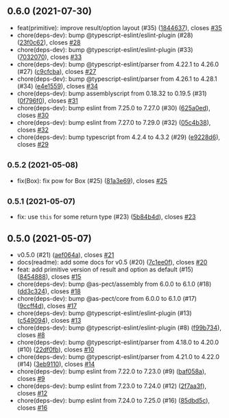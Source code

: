 ## 0.6.0 (2021-07-30)

* feat(primitive): improve result/option layout (#35) ([1844637](https://github.com/yjhmelody/as-container/commit/1844637)), closes [#35](https://github.com/yjhmelody/as-container/issues/35)
* chore(deps-dev): bump @typescript-eslint/eslint-plugin (#28) ([23f0c62](https://github.com/yjhmelody/as-container/commit/23f0c62)), closes [#28](https://github.com/yjhmelody/as-container/issues/28)
* chore(deps-dev): bump @typescript-eslint/eslint-plugin (#33) ([7032070](https://github.com/yjhmelody/as-container/commit/7032070)), closes [#33](https://github.com/yjhmelody/as-container/issues/33)
* chore(deps-dev): bump @typescript-eslint/parser from 4.22.1 to 4.26.0 (#27) ([c9cfcba](https://github.com/yjhmelody/as-container/commit/c9cfcba)), closes [#27](https://github.com/yjhmelody/as-container/issues/27)
* chore(deps-dev): bump @typescript-eslint/parser from 4.26.1 to 4.28.1 (#34) ([e4e1559](https://github.com/yjhmelody/as-container/commit/e4e1559)), closes [#34](https://github.com/yjhmelody/as-container/issues/34)
* chore(deps-dev): bump assemblyscript from 0.18.32 to 0.19.5 (#31) ([0f796f0](https://github.com/yjhmelody/as-container/commit/0f796f0)), closes [#31](https://github.com/yjhmelody/as-container/issues/31)
* chore(deps-dev): bump eslint from 7.25.0 to 7.27.0 (#30) ([625a0ed](https://github.com/yjhmelody/as-container/commit/625a0ed)), closes [#30](https://github.com/yjhmelody/as-container/issues/30)
* chore(deps-dev): bump eslint from 7.27.0 to 7.29.0 (#32) ([05c4b38](https://github.com/yjhmelody/as-container/commit/05c4b38)), closes [#32](https://github.com/yjhmelody/as-container/issues/32)
* chore(deps-dev): bump typescript from 4.2.4 to 4.3.2 (#29) ([e9228d6](https://github.com/yjhmelody/as-container/commit/e9228d6)), closes [#29](https://github.com/yjhmelody/as-container/issues/29)



## <small>0.5.2 (2021-05-08)</small>

* fix(Box): fix pow for Box (#25) ([81a3e69](https://github.com/yjhmelody/as-container/commit/81a3e69)), closes [#25](https://github.com/yjhmelody/as-container/issues/25)



## <small>0.5.1 (2021-05-07)</small>

* fix: use `this` for some return type (#23) ([5b84b4d](https://github.com/yjhmelody/as-container/commit/5b84b4d)), closes [#23](https://github.com/yjhmelody/as-container/issues/23)



## 0.5.0 (2021-05-07)

* v0.5.0 (#21) ([aef064a](https://github.com/yjhmelody/as-container/commit/aef064a)), closes [#21](https://github.com/yjhmelody/as-container/issues/21)
* docs(readme): add some docs for v0.5 (#20) ([7c1ee0f](https://github.com/yjhmelody/as-container/commit/7c1ee0f)), closes [#20](https://github.com/yjhmelody/as-container/issues/20)
* feat: add primitive version of result and option as default (#15) ([8454888](https://github.com/yjhmelody/as-container/commit/8454888)), closes [#15](https://github.com/yjhmelody/as-container/issues/15)
* chore(deps-dev): bump @as-pect/assembly from 6.0.0 to 6.1.0 (#18) ([dd3c324](https://github.com/yjhmelody/as-container/commit/dd3c324)), closes [#18](https://github.com/yjhmelody/as-container/issues/18)
* chore(deps-dev): bump @as-pect/core from 6.0.0 to 6.1.0 (#17) ([9ccff4d](https://github.com/yjhmelody/as-container/commit/9ccff4d)), closes [#17](https://github.com/yjhmelody/as-container/issues/17)
* chore(deps-dev): bump @typescript-eslint/eslint-plugin (#13) ([c549094](https://github.com/yjhmelody/as-container/commit/c549094)), closes [#13](https://github.com/yjhmelody/as-container/issues/13)
* chore(deps-dev): bump @typescript-eslint/eslint-plugin (#8) ([f99b734](https://github.com/yjhmelody/as-container/commit/f99b734)), closes [#8](https://github.com/yjhmelody/as-container/issues/8)
* chore(deps-dev): bump @typescript-eslint/parser from 4.18.0 to 4.20.0 (#10) ([22df0fb](https://github.com/yjhmelody/as-container/commit/22df0fb)), closes [#10](https://github.com/yjhmelody/as-container/issues/10)
* chore(deps-dev): bump @typescript-eslint/parser from 4.21.0 to 4.22.0 (#14) ([3eb9110](https://github.com/yjhmelody/as-container/commit/3eb9110)), closes [#14](https://github.com/yjhmelody/as-container/issues/14)
* chore(deps-dev): bump eslint from 7.22.0 to 7.23.0 (#9) ([baf058a](https://github.com/yjhmelody/as-container/commit/baf058a)), closes [#9](https://github.com/yjhmelody/as-container/issues/9)
* chore(deps-dev): bump eslint from 7.23.0 to 7.24.0 (#12) ([2f7aa3f](https://github.com/yjhmelody/as-container/commit/2f7aa3f)), closes [#12](https://github.com/yjhmelody/as-container/issues/12)
* chore(deps-dev): bump eslint from 7.24.0 to 7.25.0 (#16) ([85dbd5c](https://github.com/yjhmelody/as-container/commit/85dbd5c)), closes [#16](https://github.com/yjhmelody/as-container/issues/16)
